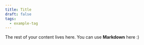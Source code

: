```yaml
---
title: Title
draft: false
tags:
  - example-tag
---
```

 
The rest of your content lives here. You can use **Markdown** here :)